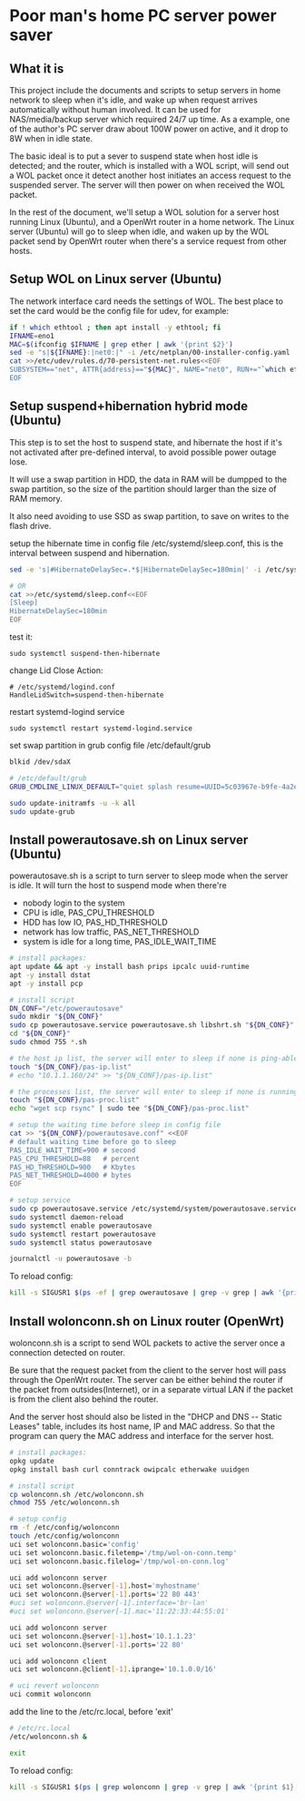 # Poor man's home PC server power saver

## What it is

This project include the documents and scripts to setup servers in home network to sleep when it's idle, and wake up when request arrives automatically without human involved. It can be used for NAS/media/backup server which required 24/7 up time. As a example, one of the author's PC server draw about 100W power on active, and it drop to 8W when in idle state.

The basic ideal is to put a sever to suspend state when host idle is detected; and the router, which is installed with a WOL script, will send out a WOL packet once it detect another host initiates an access request to the suspended server. The server will then power on when received the WOL packet.


In the rest of the document, we'll setup a WOL solution for a server host running Linux (Ubuntu), and a OpenWrt router in a home network. The Linux server (Ubuntu) will go to sleep when idle, and waken up by the WOL packet send by OpenWrt router when there's a service request from other hosts.


## Setup WOL on Linux server (Ubuntu)

The network interface card needs the settings of WOL. The best place to set the card would be the config file for udev, for example:
```bash
if ! which ethtool ; then apt install -y ethtool; fi
IFNAME=eno1
MAC=$(ifconfig $IFNAME | grep ether | awk '{print $2}')
sed -e "s|${IFNAME}:|net0:|" -i /etc/netplan/00-installer-config.yaml
cat >>/etc/udev/rules.d/70-persistent-net.rules<<EOF
SUBSYSTEM=="net", ATTR{address}=="${MAC}", NAME="net0", RUN+="`which ethtool` -s %k wol g"
EOF
```

## Setup suspend+hibernation hybrid mode (Ubuntu)

This step is to set the host to suspend state, and hibernate the host if it's not activated after pre-defined interval, to avoid possible power outage lose.

It will use a swap partition in HDD, the data in RAM will be dumpped to the swap partition, so the size of the partition should larger than the size of RAM memory.

It also need avoiding to use SSD as swap partition, to save on writes to the flash drive.

setup the hibernate time in config file /etc/systemd/sleep.conf,
this is the interval between suspend and hibernation.
```bash
sed -e 's|#HibernateDelaySec=.*$|HibernateDelaySec=180min|' -i /etc/systemd/sleep.conf

# OR
cat >>/etc/systemd/sleep.conf<<EOF
[Sleep]
HibernateDelaySec=180min
EOF
```

test it:
```
sudo systemctl suspend-then-hibernate
```

change Lid Close Action:
```
# /etc/systemd/logind.conf
HandleLidSwitch=suspend-then-hibernate
```
restart systemd-logind service
```
sudo systemctl restart systemd-logind.service
```





set swap partition in grub config file /etc/default/grub
```bash
blkid /dev/sdaX

# /etc/default/grub
GRUB_CMDLINE_LINUX_DEFAULT="quiet splash resume=UUID=5c03967e-b9fe-4a2e-8501–05002aa51dd6"

sudo update-initramfs -u -k all
sudo update-grub
```



## Install powerautosave.sh on Linux server (Ubuntu)

powerautosave.sh is a script to turn server to sleep mode when the server is idle.
It will turn the host to suspend mode when there're
* nobody login to the system
* CPU is idle, PAS_CPU_THRESHOLD
* HDD has low IO, PAS_HD_THRESHOLD
* network has low traffic, PAS_NET_THRESHOLD
* system is idle for a long time, PAS_IDLE_WAIT_TIME


```bash
# install packages:
apt update && apt -y install bash prips ipcalc uuid-runtime
apt -y install dstat
apt -y install pcp

# install script
DN_CONF="/etc/powerautosave"
sudo mkdir "${DN_CONF}"
sudo cp powerautosave.service powerautosave.sh libshrt.sh "${DN_CONF}"
cd "${DN_CONF}"
sudo chmod 755 *.sh

# the host ip list, the server will enter to sleep if none is ping-able.
touch "${DN_CONF}/pas-ip.list"
# echo "10.1.1.160/24" >> "${DN_CONF}/pas-ip.list"

# the processes list, the server will enter to sleep if none is running.
touch "${DN_CONF}/pas-proc.list"
echo "wget scp rsync" | sudo tee "${DN_CONF}/pas-proc.list"

# setup the waiting time before sleep in config file
cat >> "${DN_CONF}/powerautosave.conf" <<EOF
# default waiting time before go to sleep
PAS_IDLE_WAIT_TIME=900 # second
PAS_CPU_THRESHOLD=88   # percent
PAS_HD_THRESHOLD=900   # Kbytes
PAS_NET_THRESHOLD=4000 # bytes
EOF

# setup service
sudo cp powerautosave.service /etc/systemd/system/powerautosave.service
sudo systemctl daemon-reload
sudo systemctl enable powerautosave
sudo systemctl restart powerautosave
sudo systemctl status powerautosave

journalctl -u powerautosave -b
```

To reload config:
```bash
kill -s SIGUSR1 $(ps -ef | grep owerautosave | grep -v grep | awk '{print $2}')
```


## Install wolonconn.sh on Linux router (OpenWrt)

wolonconn.sh is a script to send WOL packets to active the server once a connection detected on router.

Be sure that the request packet from the client to the server host will pass through the OpenWrt router. The server can be either behind the router if the packet from outsides(Internet), or in a separate virtual LAN if the packet is from the client also behind the router.

And the server host should also be listed in the "DHCP and DNS -- Static Leases" table, includes its host name, IP and MAC address.
So that the program can query the MAC address and interface for the server host.


```bash
# install packages:
opkg update
opkg install bash curl conntrack owipcalc etherwake uuidgen

# install script
cp wolonconn.sh /etc/wolonconn.sh
chmod 755 /etc/wolonconn.sh

# setup config
rm -f /etc/config/wolonconn
touch /etc/config/wolonconn
uci set wolonconn.basic='config'
uci set wolonconn.basic.filetemp='/tmp/wol-on-conn.temp'
uci set wolonconn.basic.filelog='/tmp/wol-on-conn.log'

uci add wolonconn server
uci set wolonconn.@server[-1].host='myhostname'
uci set wolonconn.@server[-1].ports='22 80 443'
#uci set wolonconn.@server[-1].interface='br-lan'
#uci set wolonconn.@server[-1].mac='11:22:33:44:55:01'

uci add wolonconn server
uci set wolonconn.@server[-1].host='10.1.1.23'
uci set wolonconn.@server[-1].ports='22 80'

uci add wolonconn client
uci set wolonconn.@client[-1].iprange='10.1.0.0/16'

# uci revert wolonconn
uci commit wolonconn
```

add the line to the /etc/rc.local, before 'exit'

```bash
# /etc/rc.local
/etc/wolonconn.sh &

exit
```


To reload config:
```bash
kill -s SIGUSR1 $(ps | grep wolonconn | grep -v grep | awk '{print $1}')
```



